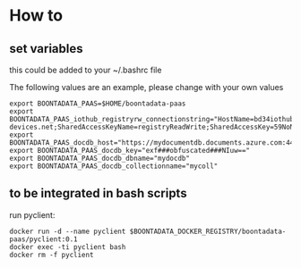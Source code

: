 # How to

## set variables

this could be added to your ~/.bashrc file 

The following values are an example, please change with your own values

```
export BOONTADATA_PAAS=$HOME/boontadata-paas
export BOONTADATA_PAAS_iothub_registryrw_connectionstring="HostName=bd34iothub.azure-devices.net;SharedAccessKeyName=registryReadWrite;SharedAccessKey=59NoN###obfuscated###hjeDk="
export BOONTADATA_PAAS_docdb_host="https://mydocumentdb.documents.azure.com:443/"
export BOONTADATA_PAAS_docdb_key="exf###obfuscated###NIuw=="
export BOONTADATA_PAAS_docdb_dbname="mydocdb"
export BOONTADATA_PAAS_docdb_collectionname="mycoll"
```

## to be integrated in bash scripts

run pyclient: 

```
docker run -d --name pyclient $BOONTADATA_DOCKER_REGISTRY/boontadata-paas/pyclient:0.1
docker exec -ti pyclient bash
docker rm -f pyclient
```
